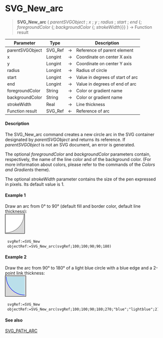 # SVG_New_arc

>**SVG_New_arc** ( *parentSVGObject* ; *x* ; *y* ; *radius* ; *start* ; *end* {; *foregroundColor* {; *backgroundColor* {; *strokeWidth*}}} ) -> Function result

| Parameter | Type |  | Description |
| --- | --- | --- | --- |
| parentSVGObject | SVG_Ref | &#8594; | Reference of parent element |
| x | Longint | &#8594; | Coordinate on center X axis |
| y | Longint | &#8594; | Coordinate on center Y axis |
| radius | Longint | &#8594; | Radius of circle |
| start | Longint | &#8594; | Value in degrees of start of arc |
| end | Longint | &#8594; | Value in degrees of end of arc |
| foregroundColor | String | &#8594; | Color or gradient name |
| backgroundColor | String | &#8594; | Color or gradient name |
| strokeWidth | Real | &#8594; | Line thickness |
| Function result | SVG_Ref | &#8592; | Reference of arc |



#### Description 

The SVG\_New\_arc command creates a new circle arc in the SVG container designated by *parentSVGObject* and returns its reference. If *parentSVGObject* is not an SVG document, an error is generated.

The optional *foregroundColor* and *backgroundColor* parameters contain, respectively, the name of the line color and of the background color. (For more information about colors, please refer to the commands of the *Colors and Gradients* theme).

The optional *strokeWidth* parameter contains the size of the pen expressed in pixels. Its default value is 1.

#### Example 1 

Draw an arc from 0° to 90° (default fill and border color, default line thickness):  
![](../images/pict194911.en.png)

```4d
 svgRef:=SVG_New
 objectRef:=SVG_New_arc(svgRef;100;100;90;90;180)
```

#### Example 2 

Draw the arc from 90° to 180° of a light blue circle with a blue edge and a 2-point link thickness:  
![](../images/pict194912.en.png)

```4d
 svgRef:=SVG_New
 objectRef:=SVG_New_arc(svgRef;100;100;90;180;270;"blue";"lightblue";2)
```

#### See also 

[SVG\_PATH\_ARC](SVG%5FPATH%5FARC.md)  